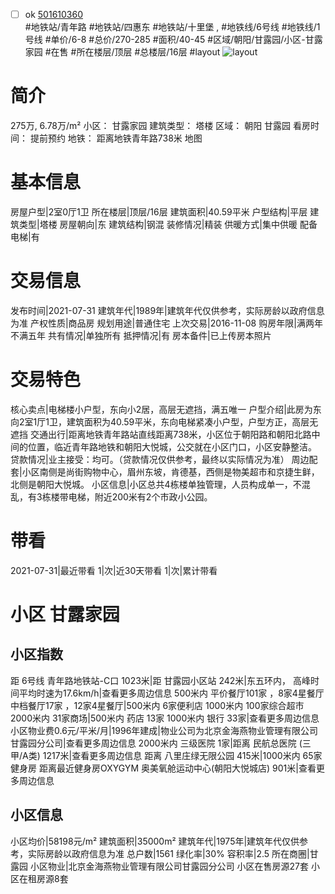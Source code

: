- [ ] ok [501610360](https://bj.5i5j.com/ershoufang/501610360.html)  
 #地铁站/青年路 #地铁站/四惠东 #地铁站/十里堡 ,  #地铁线/6号线 #地铁线/1号线
#单价/6-8 #总价/270-285 #面积/40-45   #区域/朝阳/甘露园/小区-甘露家园 #在售 #所在楼层/顶层 #总楼层/16层 #layout 
![layout](http://image2a.5i5j.com/scm/HOUSE_CUSTOMER/32d530d92fa04fcfac6ccab8785d7f64.jpg_P5.jpg) 
# 简介 
 275万,  6.78万/m² 
小区： 甘露家园
建筑类型： 塔楼
区域： 朝阳 甘露园
看房时间： 提前预约
地铁： 距离地铁青年路738米 地图
# 基本信息 
 房屋户型|2室0厅1卫
所在楼层|顶层/16层
建筑面积|40.59平米
户型结构|平层
建筑类型|塔楼
房屋朝向|东
建筑结构|钢混
装修情况|精装
供暖方式|集中供暖
配备电梯|有
# 交易信息 
 发布时间|2021-07-31
建筑年代|1989年|建筑年代仅供参考，实际房龄以政府信息为准
产权性质|商品房
规划用途|普通住宅
上次交易|2016-11-08
购房年限|满两年不满五年
共有情况|单独所有
抵押情况|有
房本备件|已上传房本照片
# 交易特色 
 核心卖点|电梯楼小户型，东向小2居，高层无遮挡，满五唯一
户型介绍|此房为东向2室1厅1卫，建筑面积为40.59平米，东向电梯紧凑小户型，户型方正，高层无遮挡
交通出行|距离地铁青年路站直线距离738米，小区位于朝阳路和朝阳北路中间的位置，临近青年路地铁和朝阳大悦城，公交就在小区门口，小区安静整洁。
贷款情况|业主接受：均可。（贷款情况仅供参考，最终以实际情况为准）
周边配套|小区南侧是尚街购物中心，眉州东坡，肯德基，西侧是物美超市和京捷生鲜，北侧是朝阳大悦城。
小区信息|小区总共4栋楼单独管理，人员构成单一，不混乱，有3栋楼带电梯，附近200米有2个市政小公园。
# 带看 
 2021-07-31|最近带看	 1|次|近30天带看	 1|次|累计带看
# 小区 甘露家园
## 小区指数 
 距 6号线 青年路地铁站-C口 1023米|距 甘露园小区站 242米|东五环内， 高峰时间平均时速为17.6km/h|查看更多周边信息
500米内 平价餐厅101家 ，8家4星餐厅
中档餐厅17家 ，12家4星餐厅|500米内 6家便利店
1000米内 100家综合超市
2000米内 31家商场|500米内 药店 13家
1000米内 银行 33家|查看更多周边信息
小区物业费0.6元/平米/月|1996年建成|物业公司为北京金海燕物业管理有限公司甘露园分公司|查看更多周边信息
2000米内 三级医院 1家|距离 民航总医院 (三甲/A类) 1217米|查看更多周边信息
距离 八里庄绿无限公园 415米|1000米内 65家 健身房
距离最近健身房OXYGYM 奥美氧舱运动中心(朝阳大悦城店) 901米|查看更多周边信息
## 小区信息 
 小区均价|58198元/m²
建筑面积|35000m²
建筑年代|1975年|建筑年代仅供参考，实际房龄以政府信息为准
总户数|1561
绿化率|30%
容积率|2.5
所在商圈|甘露园
小区物业|北京金海燕物业管理有限公司甘露园分公司
小区在售房源27套
小区在租房源8套
